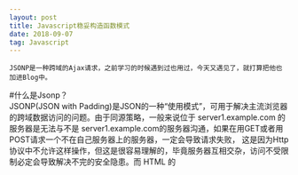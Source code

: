 ```yaml
---
layout: post
title: Javascript稳妥构造函数模式
date: 2018-09-07
tag: Javascript
---
```

    JSONP是一种跨域的Ajax请求，之前学习的时候遇到过也用过，今天又遇见了，就打算把他也加进Blog中。  
#什么是Jsonp？  
    JSONP(JSON with Padding)是JSON的一种“使用模式”，可用于解决主流浏览器的跨域数据访问的问题。由于同源策略，一般来说位于 server1.example.com 
的服务器是无法与不是 server1.example.com的服务器沟通，如果在用GET或者用POST请求一个不在自己服务器上的服务器，一定会导致请求失败，
这是因为Http协议中不允许这样操作，但这是很容易理解的，毕竟服务器互相交杂，访问不受限制必定会导致解决不完的安全隐患。而 HTML 的<script> 元素
是一个例外。利用 <script> 元素的这个开放策略，网页可以得到从其他来源动态产生的 JSON 资料，而这种使用模式就是所谓的 JSONP。但是需要注意的是，
用 JSONP 抓到的资料并不是 JSON，而是任意的JavaScript（是由目标服务器中的Js回调函数返回的值，这个返回值可以是JSON形式的数据），用 JavaScript
直译器执行而不是用 JSON 解析器解析。
    JSONP的请求方式不是GET和POST，而是JSONP。在Vuejs中，JSONP被抽象成了一种请求的方式，就如同GET与POST一样。  
    ```
    
    ```
